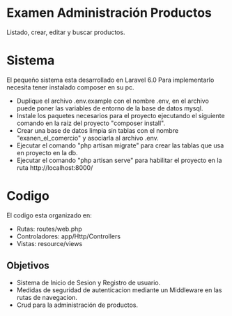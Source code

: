 # Examen Administración Productos
Listado, crear, editar y buscar productos.

# Sistema
El pequeño sistema esta desarrollado en Laravel 6.0
Para implementarlo necesita tener instalado composer en su pc.

- Duplique el archivo .env.example con el nombre .env, en el archivo puede poner las variables de entorno de la base de datos mysql.
- Instale los paquetes necesarios para el proyecto ejecutando el siguiente comando en la raiz del proyecto "composer install".
- Crear una base de datos limpia sin tablas con el nombre "exanen_el_comercio" y asociarla al archivo .env.
- Ejecutar el comando "php artisan migrate" para crear las tablas que usa en proyecto en la db.
- Ejecutar el comando "php artisan serve" para habilitar el proyecto en la ruta http://localhost:8000/

# Codigo
El codigo esta organizado en:
- Rutas: routes/web.php
- Controladores: app/Http/Controllers
- Vistas: resource/views

## Objetivos
- Sistema de Inicio de Sesion y Registro de usuario.
- Medidas de seguridad de autenticacion mediante un Middleware en las rutas de navegacion.
- Crud para la administración de productos.




